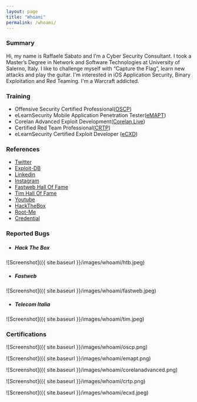 ```yaml
---
layout: page
title: "Whoami"
permalink: /whoami/
---
```


### Summary

Hi, my name is Raffaele Sabato and I’m a Cyber Security Consultant.
I took a Master’s Degree in Network and Software Technologies at University of Salerno, Italy.
I like to challenge myself with “Capture the Flag”, learn new attacks and play the guitar. I'm interested in iOS Application Security, Binary Exploitation and Red Teaming. I'm a Warcraft addicted.

### Training

* Offensive Security Certified Professional([OSCP](https://www.offensive-security.com/pwk-oscp))
* eLearnSecurity Mobile Application Penetration Tester([eMAPT](https://www.elearnsecurity.com/certification/emapt/))
* Corelan Advanced Exploit Development([Corelan Live](https://www.corelan-training.com/index.php/training/advanced/))
* Certified Red Team Professional([CRTP](https://www.pentesteracademy.com/activedirectorylab))
* eLearnSecurity Certified Exploit Developer ([eCXD](https://www.elearnsecurity.com/certification/ecxd/))


### References

* [Twitter](https://twitter.com/syrion89)
* [Exploit-DB](https://www.exploit-db.com/?author=9265)
* [Linkedin](https://www.linkedin.com/in/raffaelesabato/)
* [Instagram](https://www.instagram.com/syrion89) 
* [Fastweb Hall Of Fame](https://www.fastweb.it/corporate/responsible-disclosure/)
* [Tim Hall Of Fame](https://www.telecomitalia.com/tit/it/footer/responsible-disclosure.html)
* [Youtube](https://www.youtube.com/channel/UCkMOZEduLP73TSOpWOGkWDw)
* [HackTheBox](https://www.hackthebox.eu/profile/3353)
* [Root-Me](https://www.root-me.org/Syrion-60972?lang=en)
* [Credential](https://www.credential.net/profile/raffaelesabato88)

### Reported Bugs

* ##### **Hack The Box**
![Screenshot]({{ site.baseurl }}/images/whoami/htb.jpeg)

* ##### **Fastweb**
![Screenshot]({{ site.baseurl }}/images/whoami/fastweb.jpeg)

* ##### **Telecom Italia**
![Screenshot]({{ site.baseurl }}/images/whoami/tim.jpeg)

### Certifications

![Screenshot]({{ site.baseurl }}/images/whoami/oscp.png)

![Screenshot]({{ site.baseurl }}/images/whoami/emapt.png)

![Screenshot]({{ site.baseurl }}/images/whoami/corelanadvanced.png)

![Screenshot]({{ site.baseurl }}/images/whoami/crtp.png)

![Screenshot]({{ site.baseurl }}/images/whoami/ecxd.jpeg)